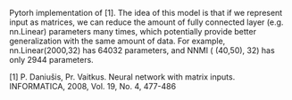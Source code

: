 Pytorh implementation of [1]. The idea of this model is that if we represent input as matrices, we can reduce the amount of fully connected layer (e.g. nn.Linear) parameters many times, which potentially provide better generalization with the same amount of data. For example, nn.Linear(2000,32) has 64032 parameters, and 
NNMI ( (40,50), 32) has only 2944 parameters.

[1] P. Daniušis, Pr. Vaitkus. Neural network with matrix inputs. INFORMATICA, 2008, Vol. 19, No. 4, 477-486
